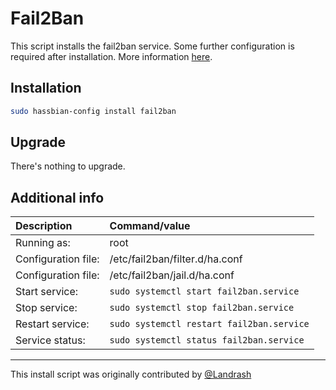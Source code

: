 # Fail2Ban

This script installs the fail2ban service.
Some further configuration is required after installation. More information [here](https://www.home-assistant.io/cookbook/fail2ban/).

## Installation

```bash
sudo hassbian-config install fail2ban
```

## Upgrade

There's nothing to upgrade.

## Additional info

Description | Command/value
:--- | :---
Running as: | root
Configuration file: | /etc/fail2ban/filter.d/ha.conf
Configuration file: | /etc/fail2ban/jail.d/ha.conf
Start service: | `sudo systemctl start fail2ban.service`
Stop service: | `sudo systemctl stop fail2ban.service`
Restart service: | `sudo systemctl restart fail2ban.service`
Service status: | `sudo systemctl status fail2ban.service`

***

This install script was originally contributed by [@Landrash][landrash]

<!--- Links --->
[landrash]: https://github.com/landrash
[repo]: https://github.com/home-assistant/hassbian-scripts/pulls
